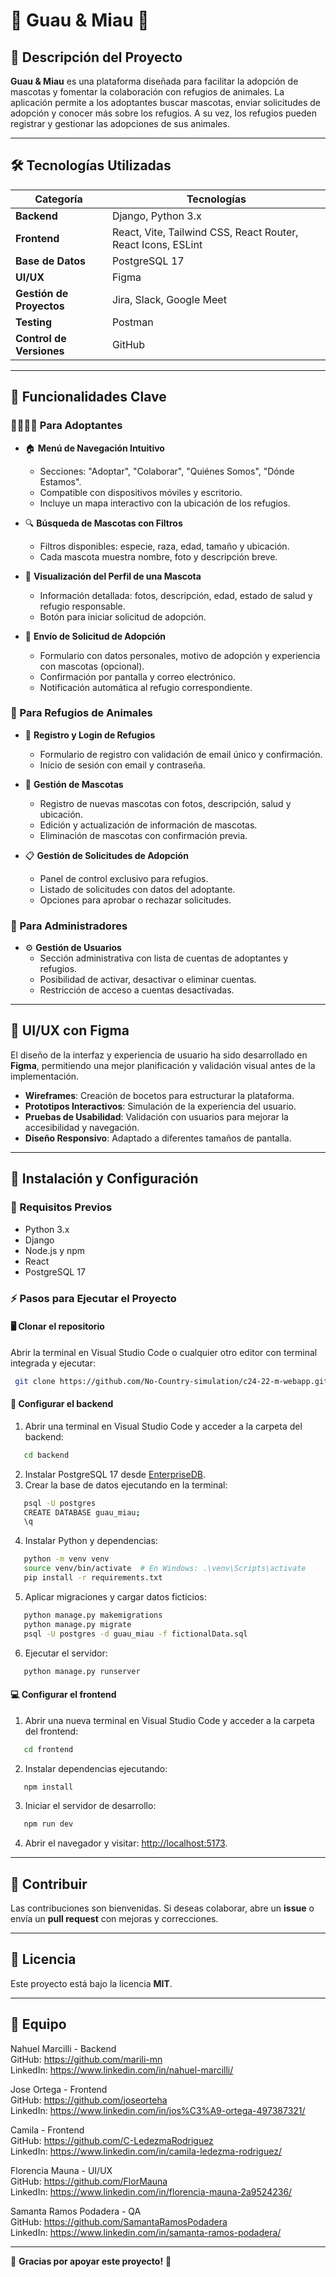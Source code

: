 # 🐾 Guau & Miau 🐾

## 📌 Descripción del Proyecto

**Guau & Miau** es una plataforma diseñada para facilitar la adopción de mascotas y fomentar la colaboración con refugios de animales. La aplicación permite a los adoptantes buscar mascotas, enviar solicitudes de adopción y conocer más sobre los refugios. A su vez, los refugios pueden registrar y gestionar las adopciones de sus animales.

---

## 🛠️ Tecnologías Utilizadas

| Categoría              | Tecnologías                                                  |
| ---------------------- | ------------------------------------------------------------ |
| **Backend**           | Django, Python 3.x                                           |
| **Frontend**          | React, Vite, Tailwind CSS, React Router, React Icons, ESLint |
| **Base de Datos**     | PostgreSQL 17                                                |
| **UI/UX**             | Figma                                                        |
| **Gestión de Proyectos** | Jira, Slack, Google Meet                                     |
| **Testing**           | Postman                                                      |
| **Control de Versiones** | GitHub                                                       |

---

## 🌟 Funcionalidades Clave

### 👨‍👩‍👧‍👦 Para Adoptantes

- 🏠 **Menú de Navegación Intuitivo**
  - Secciones: "Adoptar", "Colaborar", "Quiénes Somos", "Dónde Estamos".
  - Compatible con dispositivos móviles y escritorio.
  - Incluye un mapa interactivo con la ubicación de los refugios.

- 🔍 **Búsqueda de Mascotas con Filtros**
  - Filtros disponibles: especie, raza, edad, tamaño y ubicación.
  - Cada mascota muestra nombre, foto y descripción breve.

- 📖 **Visualización del Perfil de una Mascota**
  - Información detallada: fotos, descripción, edad, estado de salud y refugio responsable.
  - Botón para iniciar solicitud de adopción.

- 📝 **Envío de Solicitud de Adopción**
  - Formulario con datos personales, motivo de adopción y experiencia con mascotas (opcional).
  - Confirmación por pantalla y correo electrónico.
  - Notificación automática al refugio correspondiente.

### 🏡 Para Refugios de Animales

- 🔐 **Registro y Login de Refugios**
  - Formulario de registro con validación de email único y confirmación.
  - Inicio de sesión con email y contraseña.

- 📂 **Gestión de Mascotas**
  - Registro de nuevas mascotas con fotos, descripción, salud y ubicación.
  - Edición y actualización de información de mascotas.
  - Eliminación de mascotas con confirmación previa.

- 📋 **Gestión de Solicitudes de Adopción**
  - Panel de control exclusivo para refugios.
  - Listado de solicitudes con datos del adoptante.
  - Opciones para aprobar o rechazar solicitudes.

### 🔧 Para Administradores

- ⚙️ **Gestión de Usuarios**
  - Sección administrativa con lista de cuentas de adoptantes y refugios.
  - Posibilidad de activar, desactivar o eliminar cuentas.
  - Restricción de acceso a cuentas desactivadas.

---

## 🎨 UI/UX con Figma

El diseño de la interfaz y experiencia de usuario ha sido desarrollado en **Figma**, permitiendo una mejor planificación y validación visual antes de la implementación. 

- **Wireframes**: Creación de bocetos para estructurar la plataforma.
- **Prototipos Interactivos**: Simulación de la experiencia del usuario.
- **Pruebas de Usabilidad**: Validación con usuarios para mejorar la accesibilidad y navegación.
- **Diseño Responsivo**: Adaptado a diferentes tamaños de pantalla.

---

## 🚀 Instalación y Configuración

### 📌 Requisitos Previos

- Python 3.x
- Django
- Node.js y npm
- React
- PostgreSQL 17

### ⚡ Pasos para Ejecutar el Proyecto

#### 🖥️ Clonar el repositorio

Abrir la terminal en Visual Studio Code o cualquier otro editor con terminal integrada y ejecutar:

```bash
 git clone https://github.com/No-Country-simulation/c24-22-m-webapp.git
```

#### 🔧 Configurar el backend

1. Abrir una terminal en Visual Studio Code y acceder a la carpeta del backend:

```bash
   cd backend
```

2. Instalar PostgreSQL 17 desde [EnterpriseDB](https://www.enterprisedb.com/downloads/postgres-postgresql-downloads).
3. Crear la base de datos ejecutando en la terminal:

```bash
   psql -U postgres
   CREATE DATABASE guau_miau;
   \q
```

4. Instalar Python y dependencias:

```bash
   python -m venv venv
   source venv/bin/activate  # En Windows: .\venv\Scripts\activate
   pip install -r requirements.txt
```

5. Aplicar migraciones y cargar datos ficticios:

```bash
   python manage.py makemigrations
   python manage.py migrate
   psql -U postgres -d guau_miau -f fictionalData.sql
```

6. Ejecutar el servidor:

```bash
   python manage.py runserver
```

#### 💻 Configurar el frontend

1. Abrir una nueva terminal en Visual Studio Code y acceder a la carpeta del frontend:

```bash
   cd frontend
```

2. Instalar dependencias ejecutando:

```bash
   npm install
```

3. Iniciar el servidor de desarrollo:

```bash
   npm run dev
```

4. Abrir el navegador y visitar: [http://localhost:5173](http://localhost:5173).

---

## 🤝 Contribuir

Las contribuciones son bienvenidas. Si deseas colaborar, abre un **issue** o envía un **pull request** con mejoras y correcciones.

---

## 📜 Licencia

Este proyecto está bajo la licencia **MIT**.

---

## 👥 Equipo

Nahuel Marcilli - Backend  
GitHub: https://github.com/marili-mn  
LinkedIn: https://www.linkedin.com/in/nahuel-marcilli/

Jose Ortega - Frontend  
GitHub: https://github.com/joseorteha  
LinkedIn: https://www.linkedin.com/in/jos%C3%A9-ortega-497387321/

Camila - Frontend  
GitHub: https://github.com/C-LedezmaRodriguez  
LinkedIn: https://www.linkedin.com/in/camila-ledezma-rodriguez/

Florencia Mauna - UI/UX  
GitHub: https://github.com/FlorMauna  
LinkedIn: https://www.linkedin.com/in/florencia-mauna-2a9524236/

Samanta Ramos Podadera - QA  
GitHub: https://github.com/SamantaRamosPodadera  
LinkedIn: https://www.linkedin.com/in/samanta-ramos-podadera/

---

🎯 **Gracias por apoyar este proyecto!** 🎯













